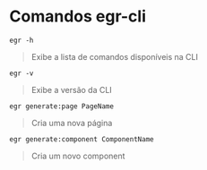 # Comandos egr-cli

```shell
egr -h
```
> Exibe a lista de comandos disponíveis na CLI

```shell
egr -v
```
> Exibe a versão da CLI

```shell
egr generate:page PageName
```
> Cria uma nova página

```shell
egr generate:component ComponentName
```
> Cria um novo component
